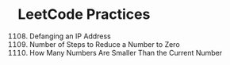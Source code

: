 # LeetCode Practices <br>
1108. Defanging an IP Address <br>
1342. Number of Steps to Reduce a Number to Zero <br>
1365. How Many Numbers Are Smaller Than the Current Number <br>
